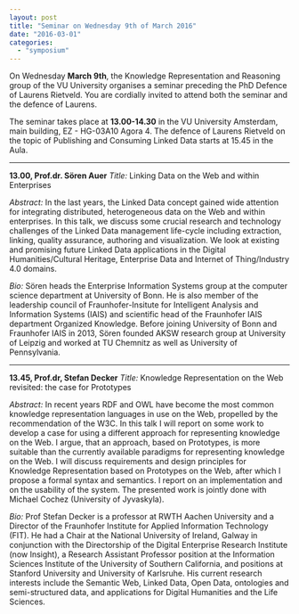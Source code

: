 ```yaml
---
layout: post
title: "Seminar on Wednesday 9th of March 2016"
date: "2016-03-01"
categories: 
  - "symposium"
---
```


On Wednesday **March 9th**, the Knowledge Representation and Reasoning group of the VU University organises a seminar preceding the PhD Defence of Laurens Rietveld. You are cordially invited to attend both the seminar and the defence of Laurens.

The seminar takes place at **13.00-14.30** in the VU University Amsterdam, main building, EZ - HG-03A10 Agora 4. The defence of Laurens Rietveld on the topic of Publishing and Consuming Linked Data starts at 15.45 in the Aula.

* * *

**13.00, Prof.dr. Sören Auer** _Title:_ Linking Data on the Web and within Enterprises

_Abstract:_ In the last years, the Linked Data concept gained wide attention for integrating distributed, heterogeneous data on the Web and within enterprises. In this talk, we discuss some crucial research and technology challenges of the Linked Data management life-cycle including extraction, linking, quality assurance, authoring and visualization. We look at existing and promising future Linked Data applications in the Digital Humanities/Cultural Heritage, Enterprise Data and Internet of Thing/Industry 4.0 domains.

_Bio:_ Sören heads the Enterprise Information Systems group at the computer science department at University of Bonn. He is also member of the leadership council of Fraunhofer-Insitute for Intelligent Analysis and Information Systems (IAIS) and scientific head of the Fraunhofer IAIS department Organized Knowledge. Before joining University of Bonn and Fraunhofer IAIS in 2013, Sören founded AKSW research group at University of Leipzig and worked at TU Chemnitz as well as University of Pennsylvania.

* * *

**13.45, Prof.dr, Stefan Decker** _Title:_ Knowledge Representation on the Web revisited: the case for Prototypes

_Abstract:_ In recent years RDF and OWL have become the most common knowledge representation languages in use on the Web, propelled by the recommendation of the W3C. In this talk I will report on some work to develop a case for using a different approach for representing knowledge on the Web. I argue, that an approach, based on Prototypes, is more suitable than the currently available paradigms for representing knowledge on the Web. I will discuss requirements and design principles for Knowledge Representation based on Prototypes on the Web, after which I propose a formal syntax and semantics. I report on an implementation and on the usability of the system. The presented work is jointly done with Michael Cochez (University of Jyvaskyla).

_Bio:_ Prof Stefan Decker is a professor at RWTH Aachen University and a Director of the Fraunhofer Institute for Applied Information Technology (FIT). He had a Chair at the National University of Ireland, Galway in conjunction with the Directorship of the Digital Enterprise Research Institute (now Insight), a Research Assistant Professor position at the Information Sciences Institute of the University of Southern California, and positions at Stanford University and University of Karlsruhe. His current research interests include the Semantic Web, Linked Data, Open Data, ontologies and semi-structured data, and applications for Digital Humanities and the Life Sciences.
